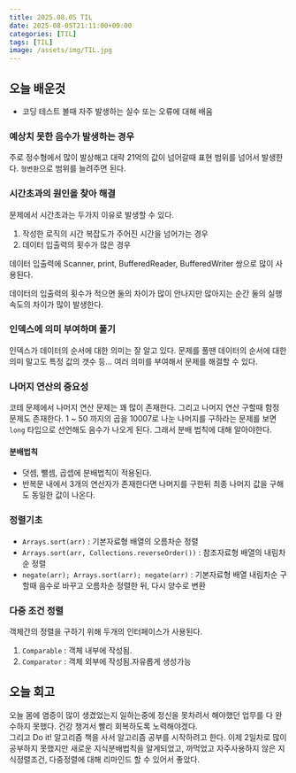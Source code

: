 ```yaml
---
title: 2025.08.05 TIL
date: 2025-08-05T21:11:00+09:00
categories: [TIL]
tags: [TIL]
image: /assets/img/TIL.jpg 
---
```


## 오늘 배운것
- 코딩 테스트 볼때 자주 발생하는 실수 또는 오류에 대해 배움


### 예상치 못한 음수가 발생하는 경우
주로 정수형에서 많이 발상해고 대략 21억의 값이 넘어갈때 표현 범위를 넘어서 발생한다.
`형변환`으로 범위를 늘려주면 된다.


### 시간초과의 원인을 찾아 해결
문제에서 시간초과는 두가지 이유로 발생할 수 있다.

1. 작성한 로직의 시간 복잡도가 주어진 시간을 넘어가는 경우
2. 데이터 입출력의 횟수가 많은 경우

데이터 입출력에 Scanner, print, BufferedReader, BufferedWriter 쌍으로 많이 사용된다.

데이터의 입출력의 횟수가 적으면 둘의 차이가 많이 안나지만 많아지는 순간 둘의 실행속도의 차이가 많이 발생한다.

### 인덱스에 의미 부여하며 풀기
인덱스가 데이터의 순서에 대한 의미는 잘 알고 있다.
문제를 풀땐 데이터의 순서에 대한 의미 말고도 특정 값의 갯수 등... 여러 의미를 부여해서 문제를 해결할 수 있다.

### 나머지 연산의 중요성
코테 문제에서 나머지 연산 문제는 꽤 많이 존재한다. 그리고 나머지 연산 구할때 함정 문제도 존재한다.
1 ~ 50 까지의 곱을 10007로 나눈 나머지를 구하라는 문제를 보면
`long` 타입으로 선언해도 음수가 나오게 된다. 그래서 분배 법칙에 대해 알아야한다.

#### 분배법칙
- 덧셈, 뺄셈, 곱셉에 분배법칙이 적용된다.
- 반복문 내에서 3개의 연산자가 존재한다면 나머지를 구한뒤 최종 나머지 값을 구해도 동일한 값이 나온다.

### 정렬기초
- `Arrays.sort(arr)` : 기본자료형 배열의 오름차순 정렬
- `Arrays.sort(arr, Collections.reverseOrder())` : 참조자료형 배열의 내림차순 정렬
- `negate(arr); Arrays.sort(arr); negate(arr)` : 기본자료형 배열 내림차순 구할때 음수로 바꾸고 오름차순 정렬한 뒤, 다시 양수로 변환

### 다중 조건 정렬
객체간의 정렬을 구하기 위해 두개의 인터페이스가 사용된다.
1. `Comparable` : 객체 내부에 작성됨.
2. `Comparator` : 객체 외부에 작성됨.자유롭게 생성가능


## 오늘 회고
오늘 몸에 염증이 많이 생겼었는지 일하는중에 정신을 못차려서 해야했던 업무를 다 완수하지 못했다.
건강 챙겨서 빨리 회복하도록 노력해야겠다.
<br>
그리고 Do it! 알고리즘 책을 사서 알고리즘 공부를 시작하려고 한다. 이제 2일차로 많이 공부하지 못했지만
새로운 지식분배법칙을 알게되었고, 까먹었고 자주사용하지 않은 지식정렬조건, 다중정렬에 대해 리마인드 할 수 있어서 좋았다.



